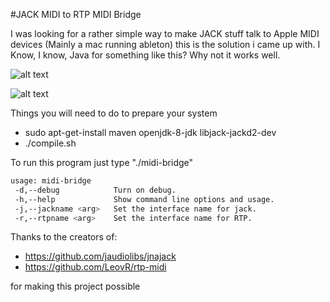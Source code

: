 #JACK MIDI to RTP MIDI Bridge

I was looking for a rather simple way to make JACK stuff talk to Apple MIDI devices (Mainly a mac running ableton) this is the solution i came up with. I Know, I  know, Java for something like this? Why not it works well.

![alt text](https://raw.githubusercontent.com/xitiomet/jack-rtp-midi-bridge/master/res/jack-side.png "Jack Screenshot")

![alt text](https://raw.githubusercontent.com/xitiomet/jack-rtp-midi-bridge/master/res/mac-side.png "Jack Screenshot")

Things you will need to do to prepare your system
- sudo apt-get-install maven openjdk-8-jdk libjack-jackd2-dev
- ./compile.sh

To run this program just type "./midi-bridge"

```bash
usage: midi-bridge
 -d,--debug            Turn on debug.
 -h,--help             Show command line options and usage.
 -j,--jackname <arg>   Set the interface name for jack.
 -r,--rtpname <arg>    Set the interface name for RTP.
```

Thanks to the creators of:

- https://github.com/jaudiolibs/jnajack
- https://github.com/LeovR/rtp-midi

for making this project possible
